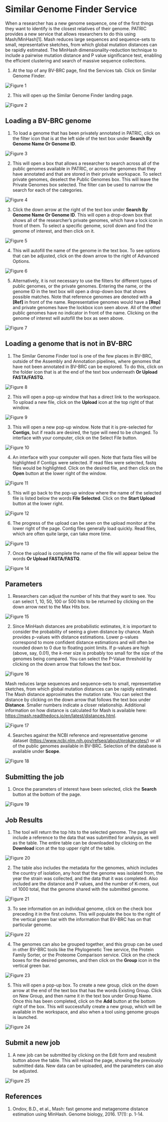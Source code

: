 # Similar Genome Finder Service

When a researcher has a new genome sequence, one of the first things they want to identify is the closest relatives of their genome. PATRIC provides a new service that allows researchers to do this using Mash/MinHash[1]. Mash reduces large sequences and sequence-sets to small, representative sketches, from which global mutation distances can be rapidly estimated. The MinHash dimensionality-reduction technique to include a pairwise mutation distance and P value significance test, enabling the efficient clustering and search of massive sequence collections.

1.	At the top of any BV-BRC page, find the Services tab. Click on Similar Genome Finder. 

![Figure 1](./images/Picture1.png "Figure 1")

2.	This will open up the Similar Genome Finder landing page.

![Figure 2](./images/Picture2.png "Figure 2")

## Loading a BV-BRC genome 

1.	To load a genome that has been privately annotated in PATRIC, click on the filter icon that is at the left side of the text box under **Search By Genome Name Or Genome ID**.

![Figure 3](./images/Picture3.png "Figure 3")

2.	This will open a box that allows a researcher to search across all of the public genomes available in PATRIC, or across the genomes that they have annotated and that are stored in their private workspace. To select private genomes, deselect the Public Genomes box. This will leave the Private Genomes box selected. The filter can be used to narrow the search for each of the categories.

![Figure 4](./images/Picture4.png "Figure 4")

3.	Click the down arrow at the right of the text box under **Search By Genome Name Or Genome ID**. This will open a drop-down box that shows all of the researcher’s private genomes, which have a lock icon in front of them.  To select a specific genome, scroll down and find the genome of interest, and then click on it.

![Figure 5](./images/Picture5.png "Figure 5")

4.	This will autofill the name of the genome in the text box. To see options that can be adjusted, click on the down arrow to the right of Advanced Options.

![Figure 6](./images/Picture6.png "Figure 6")

5.	Alternatively, it is not necessary to use the filters for different types of public genomes, or the private genomes.  Entering the name, or the genome ID in the text box will open a drop-down box that shows possible matches.  Note that reference genomes are denoted with a **[Ref]** in front of the name.  Representative genomes would have a **[Rep]** and private genomes have the lockbox icon seen above.  All of the other public genomes have no indicator in front of the name.  Clicking on the genome of interest will autofill the box as seen above.

![Figure 7](./images/Picture7.png "Figure 7")

## Loading a genome that is not in BV-BRC

1.	The Similar Genome Finder tool is one of the few places in BV-BRC, outside of the Assembly and Annotation pipelines, where genomes that have not been annotated in BV-BRC can be explored. To do this, click on the folder icon that is at the end of the text box underneath **Or Upload FASTA/FASTQ**. 

![Figure 8](./images/Picture8.png "Figure 8")

2.	This will open a pop-up window that has a direct link to the workspace.  To upload a new file, click on the **Upload** icon at the top right of that window.

![Figure 9](./images/Picture9.png "Figure 9")

3.	This will open a new pop-up window.  Note that it is pre-selected for **Contigs**, but if reads are desired, the type will need to be changed.  To interface with your computer, click on the Select File button.

![Figure 10](./images/Picture10.png "Figure 10")

4.	An interface with your computer will open.  Note that fasta files will be highlighted if Contigs were selected.   If read files were selected, fastq files would be highlighted.  Click on the desired file, and then click on the **Open** button at the lower right of the window.

![Figure 11](./images/Picture11.png "Figure 11")

5.	This will go back to the pop-up window where the name of the selected file is listed below the words **File Selected**.  Click on the **Start Upload** button at the lower right.

![Figure 12](./images/Picture12.png "Figure 12")

6.	The progress of the upload can be seen on the upload monitor at the lower right of the page.  Contig files generally load quickly.  Read files, which are often quite large, can take more time.

![Figure 13](./images/Picture13.png "Figure 13")

7.	Once the upload is complete the name of the file will appear below the words **Or Upload FASTA/FASTQ**.

![Figure 14](./images/Picture14.png "Figure 14")

## Parameters

1.	Researchers can adjust the number of hits that they want to see.  You can select 1, 10, 50, 100 or 500 hits to be returned by clicking on the down arrow next to the Max Hits box.

![Figure 15](./images/Picture15.png "Figure 15")

2.	Since MinHash distances are probabilistic estimates, it is important to consider the probability of seeing a given distance by chance.  Mash provides p-values with distance estimations. Lower p-values correspond to more confident distance estimations and will often be rounded down to 0 due to floating point limits. If p-values are high (above, say, 0.01), the 𝑘-mer size is probably too small for the size of the genomes being compared.  You can select the P-Value threshold by clicking on the down arrow that follows the text box.

![Figure 16](./images/Picture16.png "Figure 16")

Mash reduces large sequences and sequence-sets to small, representative sketches, from which global mutation distances can be rapidly estimated. The Mash distance approximates the mutation rate.  You can select the distance by clicking on the down arrow that follows the text box under **Distance**. Smaller numbers indicate a closer relationship. Additional information on how distance is calculated for Mash is available here: https://mash.readthedocs.io/en/latest/distances.html.

![Figure 17](./images/Picture17.png "Figure 17")

4.	Searches against the NCBI reference and representative genome dataset (https://www.ncbi.nlm.nih.gov/refseq/about/prokaryotes/) or all of the public genomes available in BV-BRC.  Selection of the database is available under **Scope**.

![Figure 18](./images/Picture18.png "Figure 18")

## Submitting the job

1.	Once the parameters of interest have been selected, click the **Search** button at the bottom of the page.

![Figure 19](./images/Picture19.png "Figure 19")

## Job Results

1.	The tool will return the top hits to the selected genome.  The page will include a reference to the data that was submitted for analysis, as well as the table.  The entire table can be downloaded by clicking on the **Download** icon at the top upper right of the table.

![Figure 20](./images/Picture20.png "Figure 20")

2.	The table also includes the metadata for the genomes, which includes the country of isolation, any host that the genome was isolated from, the year the strain was collected, and the data that it was completed.  Also included are the distance and P values, and the number of K-mers, out of 1000 total, that the genome shared with the submitted genome.

![Figure 21](./images/Picture21.png "Figure 21")

3.	To see information on an individual genome, click on the check box preceding it in the first column.  This will populate the box to the right of the vertical green bar with the information that BV-BRC has on that particular genome.

![Figure 22](./images/Picture22.png "Figure 22")

4.	The genomes can also be grouped together, and this group can be used in other BV-BRC tools like the Phylogenetic Tree service, the Protein Family Sorter, or the Proteome Comparison service.  Click on the check boxes for the desired genomes, and then click on the **Group** icon in the vertical green bar.

![Figure 23](./images/Picture23.png "Figure 23")

5.	This will open a pop-up box.  To create a new group, click on the down arrow at the end of the text box that has the words Existing Group.  Click on New Group, and then name it in the text box under Group Name.  Once this has been completed, click on the **Add** button at the bottom right of the box. This will successfully create a new group, which will be available in the workspace, and also when a tool using genome groups is launched.

![Figure 24](./images/Picture24.png "Figure 24")

## Submit a new job

1.	A new job can be submitted by clicking on the Edit form and resubmit button above the table.  This will reload the page, showing the previously submitted data. New data can be uploaded, and the parameters can also be adjusted.  

![Figure 25](./images/Picture25.png "Figure 25")

## References

1.	Ondov, B.D., et al., Mash: fast genome and metagenome distance estimation using MinHash. Genome biology, 2016. 17(1): p. 1-14.

